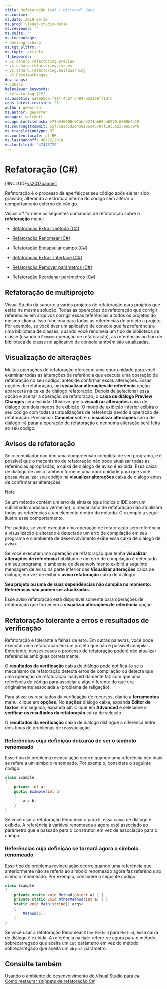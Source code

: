 ```yaml
---
title: Refatoração (c#) | Microsoft Docs
ms.custom: ''
ms.date: 2018-06-30
ms.prod: visual-studio-dev14
ms.reviewer: ''
ms.suite: ''
ms.technology:
- devlang-csharp
ms.tgt_pltfrm: ''
ms.topic: article
f1_keywords:
- vs.csharp.refactoring.preview
- vs.csharp.refactoring.issues
- vs.csharp.refactoring.buildwarning
- VS.PreviewChanges
dev_langs:
- CSharp
helpviewer_keywords:
- refactoring [C#]
ms.assetid: a39e656a-f81f-4c87-b484-a23168ff1dfc
caps.latest.revision: 23
author: gewarren
ms.author: gewarren
manager: wpickett
ms.openlocfilehash: e74b540808c07aba5211ab69ea8270f6000b2a19
ms.sourcegitcommit: 55f7ce2d5d2e458e35c45787f1935b237ee5c9f8
ms.translationtype: MT
ms.contentlocale: pt-BR
ms.lasthandoff: 08/22/2018
ms.locfileid: "47473729"
---
```

# <a name="refactoring-c"></a>Refatoração (C#)
[!INCLUDE[vs2017banner](../includes/vs2017banner.md)]

Refatoração é o processo de aperfeiçoar seu código após ele ter sido gravado, alterando a estrutura interna do código sem alterar o comportamento externo do código.  
  
 Visual c# fornece os seguintes comandos de refatoração sobre o **refatoração** menu:  
  
-   [Refatoração Extrair método (C#)](../csharp-ide/extract-method-refactoring-csharp.md)  
  
-   [Refatoração Renomear (C#)](../csharp-ide/rename-refactoring-csharp.md)  
  
-   [Refatoração Encapsular campo (C#)](../csharp-ide/encapsulate-field-refactoring-csharp.md)  
  
-   [Refatoração Extrair Interface (C#)](../csharp-ide/extract-interface-refactoring-csharp.md)  
  
-   [Refatoração Remover parâmetros (C#)](../csharp-ide/remove-parameters-refactoring-csharp.md)  
  
-   [Refatoração Reordenar parâmetros (C#)](../csharp-ide/reorder-parameters-refactoring-csharp.md)  
  
## <a name="multi-project-refactoring"></a>Refatoração de multiprojeto  
 Visual Studio dá suporte a vários projetos de refatoração para projetos que estão na mesma solução. Todas as operações de refatoração que corrigir referências em arquivos corrigir essas referências a todos os projetos do mesmo idioma. Isso funciona para todas as referências de projeto a projeto. Por exemplo, se você tiver um aplicativo de console que faz referência a uma biblioteca de classes, quando você renomeia um tipo de biblioteca de classe (usando o `Rename` operação de refatoração), as referências ao tipo de biblioteca de classe no aplicativo de console também são atualizadas.  
  
## <a name="changes-preview"></a>Visualização de alterações  
 Muitas operações de refatoração oferecem uma oportunidade para você examinar todas as alterações de referência que executa uma operação de refatoração no seu código, antes de confirmar essas alterações. Essas opções de refatoração, um **visualizar alterações de referência** opção aparecerá na caixa de diálogo refatoração. Depois de selecionar essa opção e aceitar a operação de refatoração, o **caixa de diálogo Preview Changes** será exibida. Observe que o **visualizar alterações** caixa de diálogo tem dois modos de exibição. O modo de exibição inferior exibirá o seu código com todas as atualizações de referência devido à operação de refatoração. Pressionar **Cancelar** sobre o **visualizar alterações** caixa de diálogo irá parar a operação de refatoração e nenhuma alteração será feita ao seu código.  
  
## <a name="refactoring-warnings"></a>Avisos de refatoração  
 Se o compilador não tem uma compreensão completa de seu programa, e é possível que o mecanismo de refatoração não pode atualizar todas as referências apropriadas, a caixa de diálogo de aviso é exibida. Essa caixa de diálogo de aviso também fornece uma oportunidade para que você possa visualizar seu código na **visualizar alterações** caixa de diálogo antes de confirmar as alterações.  
  
> [!NOTE]
>  Se um método contém um erro de sintaxe (que indica o IDE com um sublinhado ondulado vermelho), o mecanismo de refatoração não atualizará todas as referências a um elemento dentro do método. O exemplo a seguir ilustra esse comportamento.  
  
 Por padrão, se você executar uma operação de refatoração sem referência a visualização é alterado é detectado um erro de compilação em seu programa e o ambiente de desenvolvimento exibe essa caixa de diálogo de aviso.  
  
 Se você executar uma operação de refatoração que tenha **visualizar alterações de referência** habilitado e um erro de compilação é detectado em seu programa, o ambiente de desenvolvimento exibirá a seguinte mensagem de aviso na parte inferior das **Visualizar alterações** caixa de diálogo, em vez de exibir o **aviso refatoração** caixa de diálogo:  
  
 **Seu projeto ou uma de suas dependências não compila no momento. Referências não podem ser atualizadas.**  
  
 Esse aviso refatoração está disponível somente para operações de refatoração que fornecem a **visualizar alterações de referência** opção.  
  
## <a name="error-tolerant-refactoring-and-verification-results"></a>Refatoração tolerante a erros e resultados de verificação  
 Refatoração é tolerante a falhas de erro. Em outras palavras, você pode executar uma refatoração em um projeto que não é possível compilar. Entretanto, nesses casos o processo de refatoração poderá não atualizar referências ambíguas corretamente.  
  
 O **resultados da verificação** caixa de diálogo pode notificá-lo se o mecanismo de refatoração detecta erros de compilação ou detecta que uma operação de refatoração inadvertidamente faz com que uma referência de código para associar a algo diferente do que era originalmente associada a (problema de religação).  
  
 Para ativar os resultados da verificação de recursos, diante a **ferramentas** menu, clique em **opções**. No **opções** diálogo caixa, expanda **Editor de texto**e, em seguida, expanda **c#**. Clique em **Advanced** e selecione o **verificar os resultados da refatoração** caixa de seleção.  
  
 O **resultados da verificação** caixa de diálogo distingue a diferença entre dois tipos de problemas de reassociação.  
  
### <a name="references-whose-definition-will-no-longer-be-the-renamed-symbol"></a>Referências cuja definição deixarão de ser o símbolo renomeado  
 Esse tipo de problema revinculação ocorre quando uma referência não mais se refere a um símbolo renomeado. Por exemplo, considere o seguinte código:  
  
```csharp  
class Example  
{  
    private int a;  
    public Example(int b)  
    {  
        a = b;  
    }  
}  
```  
  
 Se você usar a refatoração Renomear `a` para `b`, essa caixa de diálogo é exibida. A referência à variável renomeada `a` agora está associado ao parâmetro que é passado para o construtor, em vez de associação para o campo.  
  
### <a name="references-whose-definition-will-now-become-the-renamed-symbol"></a>Referências cuja definição se tornará agora o símbolo renomeado  
 Esse tipo de problema revinculação ocorre quando uma referência que anteriormente não se referia ao símbolo renomeado agora faz referência ao símbolo renomeado. Por exemplo, considere o seguinte código:  
  
```csharp  
class Example  
{  
    private static void Method(object a) { }  
    private static void OtherMethod(int a) { }  
    static void Main(string[] args)  
    {  
        Method(5);  
    }  
}  
```  
  
 Se você usar a refatoração Renomear `OtherMethod` para `Method`, essa caixa de diálogo é exibida. A referência na `Main` refere-se agora para o método sobrecarregado que aceita um `int` parâmetro em vez do método sobrecarregado que aceita um `object` parâmetro.  
  
## <a name="see-also"></a>Consulte também  
 [Usando o ambiente de desenvolvimento do Visual Studio para c#](../csharp-ide/using-the-visual-studio-development-environment-for-csharp.md)   
 [Como restaurar snippets de refatoração C#](../ide/how-to-restore-csharp-refactoring-snippets.md)